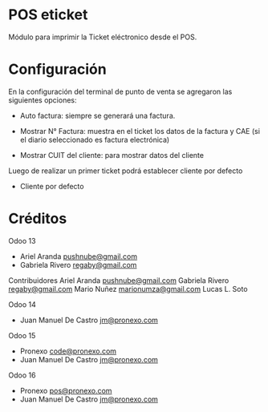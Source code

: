 POS eticket
===========
Módulo para imprimir la Ticket eléctronico desde el POS.


Configuración
=============

En la configuración del terminal de punto de venta se agregaron las siguientes opciones:

- Auto factura: siempre se generará una factura.

- Mostrar N° Factura: muestra en el ticket los datos de la factura y CAE (si el diario seleccionado es factura electrónica)

- Mostrar CUIT del cliente: para mostrar datos del cliente

Luego de realizar un primer ticket podrá establecer cliente por defecto

- Cliente por defecto


Créditos
========
Odoo 13
* Ariel Aranda <pushnube@gmail.com>
* Gabriela Rivero <regaby@gmail.com>

Contribuidores
Ariel Aranda pushnube@gmail.com
Gabriela Rivero regaby@gmail.com
Mario Nuñez marionumza@gmail.com
Lucas L. Soto

Odoo 14
* Juan Manuel De Castro <jm@pronexo.com>

Odoo 15
* Pronexo code@pronexo.com
* Juan Manuel De Castro <jm@pronexo.com>

Odoo 16
* Pronexo pos@pronexo.com
* Juan Manuel De Castro <jm@pronexo.com>

